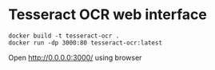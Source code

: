 # Tesseract OCR web interface

```
docker build -t tesseract-ocr .
docker run -dp 3000:80 tesseract-ocr:latest
```

Open http://0.0.0.0:3000/ using browser
